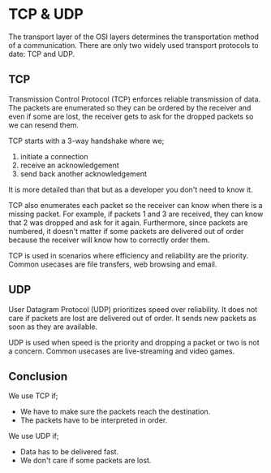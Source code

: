 # TCP & UDP

The transport layer of the OSI layers determines the transportation method of a communication. There are only two widely used transport protocols to date: TCP and UDP.

## TCP

Transmission Control Protocol (TCP) enforces reliable transmission of data. The packets are enumerated so they can be ordered by the receiver and even if some are lost, the receiver gets to ask for the dropped packets so we can resend them.

TCP starts with a 3-way handshake where we;

1. initiate a connection
2. receive an acknowledgement
3. send back another acknowledgement

It is more detailed than that but as a developer you don't need to know it.

TCP also enumerates each packet so the receiver can know when there is a missing packet. For example, if packets 1 and 3 are received, they can know that 2 was dropped and ask for it again. Furthermore, since packets are numbered, it doesn't matter if some packets are delivered out of order because the receiver will know how to correctly order them.

TCP is used in scenarios where efficiency and reliability are the priority. Common usecases are file transfers, web browsing and email.

## UDP

User Datagram Protocol (UDP) prioritizes speed over reliability. It does not care if packets are lost are delivered out of order. It sends new packets as soon as they are available.

UDP is used when speed is the priority and dropping a packet or two is not a concern. Common usecases are live-streaming and video games.

## Conclusion

We use TCP if;

- We have to make sure the packets reach the destination.
- The packets have to be interpreted in order.

We use UDP if;

- Data has to be delivered fast.
- We don't care if some packets are lost.
